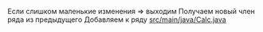<!-- doc.py -->
Если слишком маленькие изменения => выходим
Получаем новый член ряда из предыдущего
Добавляем к ряду
[src/main/java/Calc.java](src/main/java/Calc.java)

